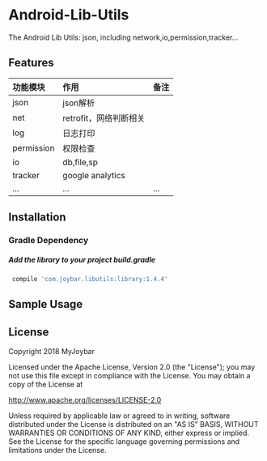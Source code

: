 # Android-Lib-Utils
The Android Lib Utils: json, including network,io,permission,tracker...

## Features
|功能模块|作用|备注|
|:---|:---|:---|
|json|json解析 ||
|net|retrofit，网络判断相关 ||
|log|日志打印||
|permission|权限检查||
|io|db,file,sp||
|tracker|google analytics||
|...|...|...|

## Installation
### Gradle Dependency
#####   Add the library to your project build.gradle
```gradle
 compile 'com.joybar.libutils:library:1.4.4'
```
## Sample Usage


## License

Copyright 2018 MyJoybar

Licensed under the Apache License, Version 2.0 (the "License");
you may not use this file except in compliance with the License.
You may obtain a copy of the License at

   http://www.apache.org/licenses/LICENSE-2.0

Unless required by applicable law or agreed to in writing, software
distributed under the License is distributed on an "AS IS" BASIS,
WITHOUT WARRANTIES OR CONDITIONS OF ANY KIND, either express or implied.
See the License for the specific language governing permissions and
limitations under the License.  